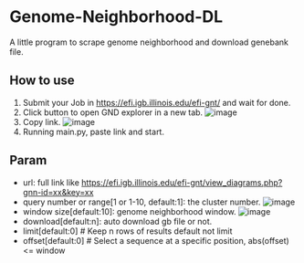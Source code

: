 # Genome-Neighborhood-DL
 A little program to scrape genome neighborhood and download genebank file.

## How to use
1. Submit your Job in https://efi.igb.illinois.edu/efi-gnt/ and wait for done.
2. Click button to open GND explorer in a new tab. 
![image](https://user-images.githubusercontent.com/17464561/225482183-60b2359d-f23b-48d2-a5bf-b5199d3cbdd5.png)
3. Copy link.
![image](https://user-images.githubusercontent.com/17464561/225482445-388a78e6-f24c-44a9-b8a7-eafc5fb73169.png)
4. Running main.py, paste link and start.

## Param
- url: full link like https://efi.igb.illinois.edu/efi-gnt/view_diagrams.php?gnn-id=xx&key=xx
- query number or range[1 or 1-10, default:1]: the cluster number.
![image](https://user-images.githubusercontent.com/17464561/225482825-a06be2de-8ebb-4c26-a544-b1cc8680757a.png)
- window size[default:10]: genome neighborhood window.
![image](https://user-images.githubusercontent.com/17464561/225483033-66a37fb1-a03d-410a-b53c-801e79eeb050.png)
- download[default:n]: auto download gb file or not.
- limit[default:0]  # Keep n rows of results default not limit
- offset[default:0]  # Select a sequence at a specific position, abs(offset) <= window
